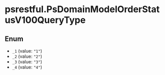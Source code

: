 # psrestful.PsDomainModelOrderStatusV100QueryType

## Enum

* `_1` (value: `"1"`)
* `_2` (value: `"2"`)
* `_3` (value: `"3"`)
* `_4` (value: `"4"`)

